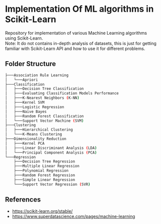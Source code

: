 # Implementation Of ML algorithms in Scikit-Learn

Repository for implementation of various Machine Learning algorithms using Scikit-Learn.
<br />
Note: It do not contains in-depth analysis of datasets, this is just for getting familiar with Scikit-Learn API and how to use it for different problems.


## Folder Structure
```bash
├───Association Rule Learning
│   └───Apriori
├───Classification
│   ├───Decision Tree Classification
│   ├───Evaluating Classification Models Performance
│   ├───K-Nearest Neighbors (K-NN)
│   ├───Kernel SVM
│   ├───Logistic Regression
│   ├───Naive Bayes
│   ├───Random Forest Classification
│   └───Support Vector Machine (SVM)
├───Clustering
│   ├───Hierarchical Clustering
│   └───K-Means Clustering
├───Dimensionality Reduction
│   ├───Kernel PCA
│   ├───Linear Discriminant Analysis (LDA)
│   └───Principal Component Analysis (PCA)
└───Regression
    ├───Decision Tree Regression
    ├───Multiple Linear Regression
    ├───Polynomial Regression
    ├───Random Forest Regression
    ├───Simple Linear Regression
    └───Support Vector Regression (SVR)
```

  
  ## References

- https://scikit-learn.org/stable/
- https://www.superdatascience.com/pages/machine-learning
